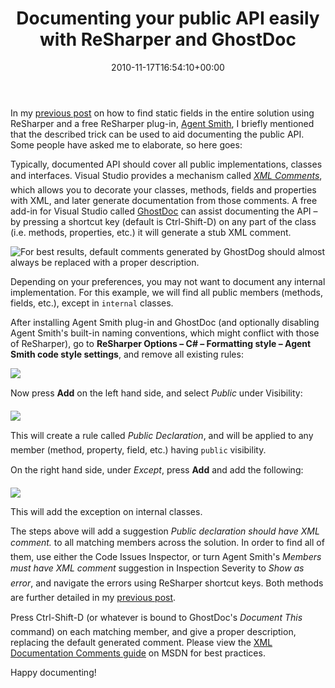 ﻿---
title: Documenting your public API easily with ReSharper and GhostDoc
date: 2010-11-17T16:54:10+00:00
---
In my [previous post](/2010/11/finding-static-fields-in-solution-using-resharper-and-agent-smith-plug-in/) on how to find static fields in the entire solution using ReSharper and a free ReSharper plug-in, [Agent Smith](http://code.google.com/p/agentsmithplugin/), I briefly mentioned that the described trick can be used to aid documenting the public API. Some people have asked me to elaborate, so here goes:

Typically, documented API should cover all public implementations, classes and interfaces. Visual Studio provides a mechanism called *[XML Comments](http://msdn.microsoft.com/en-us/magazine/cc302121.aspx)*, which allows you to decorate your classes, methods, fields and properties with XML, and later generate documentation from those comments. A free add-in for Visual Studio called [GhostDoc](http://submain.com/products/ghostdoc.aspx) can assist documenting the API &ndash; by pressing a shortcut key (default is Ctrl-Shift-D) on any part of the class (i.e. methods, properties, etc.) it will generate a stub XML comment.

![For best results, default comments generated by GhostDog should almost always be replaced with a proper description.](http://i0.wp.com/hmemcpy.com/wp-content/uploads/2010/11/image2.png)

Depending on your preferences, you may not want to document any internal implementation. For this example, we will find all public members (methods, fields, etc.), except in `internal` classes.

After installing Agent Smith plug-in and GhostDoc (and optionally disabling Agent Smith's built-in naming conventions, which might conflict with those of ReSharper), go to **ReSharper Options &ndash; C# &ndash; Formatting style &ndash; Agent Smith code style settings**, and remove all existing rules:

![](http://i1.wp.com/hmemcpy.com/wp-content/uploads/2010/11/image3.png)

Now press **Add** on the left hand side, and select *Public* under Visibility:

![](http://i0.wp.com/hmemcpy.com/wp-content/uploads/2010/11/image4.png)

This will create a rule called *Public Declaration*, and will be applied to any member (method, property, field, etc.) having `public` visibility.

On the right hand side, under *Except*, press **Add** and add the following:

![](http://i1.wp.com/hmemcpy.com/wp-content/uploads/2010/11/image5.png)

This will add the exception on internal classes.

The steps above will add a suggestion *Public declaration should have XML comment.* to all matching members across the solution. In order to find all of them, use either the Code Issues Inspector, or turn Agent Smith's *Members must have XML comment* suggestion in Inspection Severity to *Show as error*, and navigate the errors using ReSharper shortcut keys. Both methods are further detailed in my [previous post](/2010/11/finding-static-fields-in-solution-using-resharper-and-agent-smith-plug-in/).

Press Ctrl-Shift-D (or whatever is bound to GhostDoc's *Document This* command) on each matching member, and give a proper description, replacing the default generated comment. Please view the [XML Documentation Comments guide](http://msdn.microsoft.com/en-us/library/b2s063f7.aspx) on MSDN for best practices.

Happy documenting!
